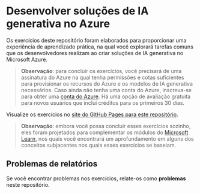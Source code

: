 # Desenvolver soluções de IA generativa no Azure

Os exercícios deste repositório foram elaborados para proporcionar uma experiência de aprendizado prática, na qual você explorará tarefas comuns que os desenvolvedores realizam ao criar soluções de IA generativa no Microsoft Azure.

> **Observação**: para concluir os exercícios, você precisará de uma assinatura do Azure na qual tenha permissões e cotas suficientes para provisionar os recursos do Azure e os modelos de IA generativa necessários. Caso ainda não tenha uma conta do Azure, inscreva-se para obter uma [conta do Azure](https://azure.microsoft.com/free). Há uma opção de avaliação gratuita para novos usuários que inclui créditos para os primeiros 30 dias.

Visualize os exercícios no [site do GitHub Pages para este repositório](https://go.microsoft.com/fwlink/?linkid=2310724).


> **Observação**: embora você possa concluir esses exercícios sozinho, eles foram projetados para complementar os módulos do [Microsoft Learn](https://aka.ms/mslearn-generative-ai), nos quais você encontrará um aprofundamento em alguns dos conceitos subjacentes nos quais esses exercícios se baseiam.

## Problemas de relatórios

Se você encontrar problemas nos exercícios, relate-os como **problemas** neste repositório.
